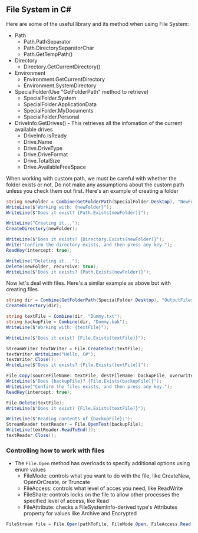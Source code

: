 ## File System in C#

Here are some of the useful library and its method when using File System:

- Path
  - Path.PathSeparator
  - Path.DirectorySeparatorChar
  - Path.GetTempPath()
- Directory
  - Directory.GetCurrentDirectory()
- Environment
  - Environment.GetCurrentDirectory
  - Environment.SystemDirectory
- SpecialFolder(Use "GetFolderPath" method to retrieve)
  - SpecialFolder.System
  - SpecialFolder.ApplicationData
  - SpecialFolder.MyDocuments
  - SpecialFolder.Personal
- DriveInfo.GetDrives() - This retrieves all the infomation of the current available drives
  - DriveInfo.IsReady
  - Drive.Name
  - Drive.DriveType
  - Drive.DriveFormat
  - Drive.TotalSize
  - Drive.AvailableFreeSpace

When working with custom path, we must be careful with whether the folder exists or not. Do not make any assumptions about the custom path unless you check them out first. Here's an example of creating a folder

```csharp
string newFolder = Combine(GetFolderPath(SpecialFolder.Desktop), "NewFolder");
WriteLine($"Working with: {newFolder}");
WriteLine($"Does it exist? {Path.Exists(newFolder)}");

WriteLine("Creating it...");
CreateDirectory(newFolder);

WriteLine($"Does it exists? {Directory.Exists(newFolder)}");
Write("Confirm the directory exists, and then press any key.");
ReadKey(intercept: true);

WriteLine("Deleting it...");
Delete(newFolder, recursive: true);
WriteLine($"Does it exists? {Path.Exists(newFolder)}");
```

Now let's deal with files. Here's a similar example as above but with creating files.

```csharp
string dir = Combine(GetFolderPath(SpecialFolder.Desktop), "OutputFiles");
CreateDirectory(dir);

string textFile = Combine(dir, "Dummy.txt");
string backupFile = Combine(dir, "Dummy.bak");
WriteLine($"Working with: {textFile}");

WriteLine($"Does it exist? {File.Exists(textFile)}");

StreamWriter textWriter = File.CreateText(textFile);
textWriter.WriteLine("Hello, C#");
textWriter.Close();
WriteLine($"Does it exists? {File.Exists(textFile)}");

File.Copy(sourceFileName: textFile, destFileName: backupFile, overwrite: true);
WriteLine($"Does {backupFile}? {File.Exists(backupFile)}");
WriteLine("Confirm the files exists, and then press any key.");
ReadKey(intercept: true);

File.Delete(textFile);
WriteLine($"Does it exist? {File.Exists(textFile)}");

WriteLine($"Reading contents of {backupFile}:");
StreamReader textReader = File.OpenText(backupFile);
WriteLine(textReader.ReadToEnd());
textReader.Close();
```

### Controlling how to work with files

- The `File.Open` method has overloads to specify additional options using enum values
  - FileMode: controls what you want to do with the file, like CreateNew, OpenOrCreate, or Truncate
  - FileAccess: controls what level of acces you need, like ReadWrite
  - FileShare: controls locks on the file to allow other processes the specified level of access, like Read
  - FileAttribute: checks a FileSystemInfo-derived type's Attributes property for values like Archive and Encrypted

```csharp
FileStream file = File.Open(pathToFile, FileMode.Open, FileAccess.Read, FileShare.Read);
```
